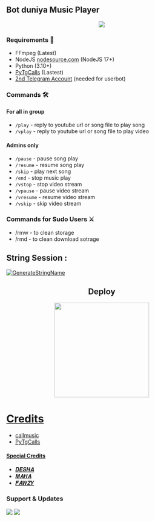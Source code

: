 <h2 align="centre">Bot duniya Music Player</h2>

<p align="center">
  <img src="https://telegra.ph/file/81f7fe75e4e487651402b.jpg">
</p>

<h3>Requirements 📝</h3>

- FFmpeg (Latest)
- NodeJS [nodesource.com](https://nodesource.com/) (NodeJS 17+)
- Python (3.10+)
- [PyTgCalls](https://github.com/pytgcalls/pytgcalls) (Lastest)
- [2nd Telegram Account](https://telegram.org/blog/themes-accounts#multiple-accounts) (needed for userbot)

### Commands 🛠
#### For all in group
- `/play` - reply to youtube url or song file to play song
- `/vplay` - reply to youtube url or song file to play video
#### Admins only
- `/pause` - pause song play
- `/resume` - resume song play
- `/skip` - play next song
- `/end` - stop music play
- `/vstop` - stop video stream
- `/vpause` - pause video stream
- `/vresume` - resume video stream
- `/vskip` - skip video stream

### Commands for Sudo Users ⚔️
- /rmw - to clean storage
- /rmd - to clean download sotrage

## String Session :
[![GenerateStringName](https://img.shields.io/badge/repl.it-generateStringName-white)](https://t.me/Decode_String_bot)


<h2 align="center">
   Deploy
</h2>

<p align="center">
<a href="https://dashboard.heroku.com/new?template=https://github.com/AMANTYA1/RaiChu-music"><img src="https://img.shields.io/badge/Deploy%20To%20Heroku-blueviolet?style=for-the-badge&logo=heroku" width="250""/</a>  

# Credits
- callmusic 
- PyTgCalls

#### Special Credits
- [𝑫𝑬𝑺𝑯𝑨](https://t.me/DeshaXBlacck)
- [𝑴𝑨𝑯𝑨](https://t.me/U_A_DI)
- [𝑭𝑨𝑾𝒁𝒀](https://t.me/U_K_G)

### Support & Updates 
<a href="https://t.me/music_Desha"><img src="https://img.shields.io/badge/Join-Group%20Support-red.svg?style=for-the-badge&logo=Telegram"></a> <a href="https://t.me/music_Desha"><img src="https://img.shields.io/badge/Join-Updates%20Channel-white.svg?style=for-the-badge&logo=Telegram"></a>

